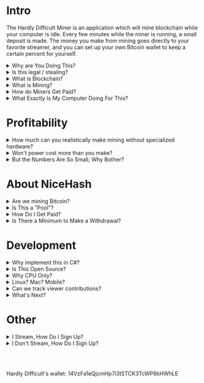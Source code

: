 
# Intro

The Hardly Difficult Miner is an application which will mine blockchain while your computer is idle.  Every few minutes while the miner is running, a small deposit is made. The money you make from mining goes directly to your favorite streamer, and you can set up your own Bitcoin wallet to keep a certain percent for yourself.


<details><summary>Why are You Doing This?</summary>

Streamers, like myself, depend on generous support from viewers in order to make a living. This program offers just another way of helping your favorite streamers make it.  It may be particularly compelling for those that are not able to financially support today, this is like watching ads for bits... but it simply runs in the background.

<hr></details><details><summary>Is this legal / stealing?</summary>

Yes it's legal, no it's not stealing.  Mining is the process of verifying and securing transactions.  Built into this process is a reward to miners for doing that work.

<hr></details><details><summary>What is Blockchain?</summary>

A blockchain is a trusted history.  A set of events, commonly transactions, are grouped together into a block.  That block is secured by miners and attached to the previous block, forming a chain all the way back to the very first transaction.

<hr></details><details><summary>What is Mining?</summary>

Mining is the process where the miner confirms a block is valid and then spends significant computer resources in order to secure it.  This process involves calculating a hash code that meets specific criteria.  The only way to achieve this is by guess and check, making the required hash code something which is difficult (i.e. slow) to calculate but easy (fast) to confirm.

<hr></details><details><summary>How do Miners Get Paid?</summary>

Normally, miners are paid only when they successfully add a new block to the chain.  Only one miner can do this at a time, which means every other miner working on that block has wasted their time, getting nothing in return unless they submit first.  This is commonly referred to as 'winning the lottery'.

We are using the NiceHash marketplace which pays for the work you do, not for winning the lottery.  This creates a consistent payout effectively by the hour.  Miners are buying computer time from people like you, hoping to win the lottery.

<hr></details><details><summary>What Exactly Is My Computer Doing For This?</summary>

This mining application uses just a single algorithm at the moment.  It will consume as much CPU as you allow it (defaulting at 1 thread).  There is a little bandwidth consumed but no memory used in the process.

<hr></details>


# Profitability

<details><summary>How much can you realistically make mining without specialized hardware?</summary>

My computer generates almost $10 / month at the moment, mining with just the CPU.

There are many different algorithms used in blockchain mining.  Some run well on GPU, others on specialized hardware (ASICS) specific to mining, and the one that this program is using runs best on a CPU (the [CryptoNight algorithm](https://en.bitcoin.it/wiki/CryptoNight)).

Here is a [calculator from NiceHash](https://www.nicehash.com/profitability-calculator), which includes estimated power cost.  

<hr></details><details><summary>Won't power cost more than you make?</summary>

Yea, but your mom pays for that.  Kappa.

For most, no.  Others, yes.  It depends on your hardware and where you live.  You can check the [calculator from NiceHash](https://www.nicehash.com/profitability-calculator) (note this app uses CPU only) if you know how much you pay for power.  For my machine/where I live, power costs about 10% of the earnings.

This application aims to limit how much power is consumed.  You can choose the number of threads, e.g. if you limit this to 1 your machine will not heat up.

<hr></details><details><summary>But the Numbers Are So Small, Why Bother?</summary>

If a few join in, this can really add up quicker than you may think.  For example, let's assume that everyone running the miner keeps it at 1 thread so their systems are never over loaded and run the miner for about 12 hours (some will do much more, others less).

```
My machine (i7-4790k) running 1 thread (which is 12% total CPU) pays about $.11 / day.
If running 12 hours/day: $.055 / day (equivalent to watching one ad for bits)
Per month: $1.65 on average per user or $100/month for a streamer with 60 supporters.
```

If that same machine ran 100%, it would be about $0.33 / day or $9.90 / month.  This is more support for the streamer than a paid subscription.

<hr></details>

# About NiceHash

<details><summary>Are we mining Bitcoin?</summary>

No.  We are mining cryptonote currencies such as Monero.  NiceHash pays in Bitcoin for the work completed, but that work may include mining any blockchain.

<hr></details><details><summary>Is This a "Pool"?</summary>

No, NiceHash is a marketplace, not a standard "pool".  The difference is NiceHash will pay for the work that you do, while a pool distributes winnings when someone in the pool wins the lottery.


<hr></details><details><summary>How Do I Get Paid?</summary>

There is no sign-up required for NiceHash.  All you need is a Bitcoin wallet address.  I recommend Coinbase.com.

If you are mining for your own wallet, or you are a streamer others are mining for, every few seconds a tiny deposit is made into a NiceHash account shown on the [dashboard](https://www.nicehash.com/miner/14VzFa1eQjcmHp7i3tSTCK3TcWP8kHWhLE) (just replace the end with your wallet).

Once you reach the minimum, it transfers from the NiceHash account to your wallet.  This happens once per day, if you don't meet the minimum yet it carries over to the next until you do.

If you use a NiceHash wallet (instead of something like coinbase), then there is another minimum to reach and the only withdrawal option is to transfer it to an external wallet such as coinbase.

<hr></details><details><summary>Is There a Minimum to Make a Withdrawal?</summary>

Yes.  About $60 if you use a standard bitcoin wallet, ~$15 with a NiceHash wallet.  The transaction fees work out in your favor if you use an external wallet, such as coinbase... but hitting that minimum may take some time.

Every transaction along the way includes a transaction fee.  

To go from coinbase to cash, you can:

 - Deposit to a Bank Account for 1.49%.
 - Deposit to Paypal for 3.49%. 

<hr></details>

# Development 

<details><summary>Why implement this in C#?</summary>

We are calling out to C++ dlls to do the work.  C# will be used for the front end and resource management.

We did look into implementing the entire thing in C# but it was taking too long to port all the necessary Hash methods.

<hr></details><details><summary>Is This Open Source?</summary>

Yes, see [Readme](Readme.md) to get started.

<hr></details><details><summary>Why CPU Only?</summary>

We could add GPU support if there is interest in this.  It adds a fair bit of complexity, in order to do this well.

Mining with the CPU only is safe.  If you keep the thread count down (it defaults to 1), it will not impact other things running - like a Twitch stream or the game your playing.  Using the GPU to mine may cause your machine to lag.

You may consider getting the NiceHash client instead, this supports GPU mining and may generate more revenue ($50-$100/mo for one computer with a good GPU is possible).  The downside is that it is a resource hog always running at 100%, not to be run while using the machine for anything else and power costs will be higher.

<hr></details><details><summary>Linux? Mac? Mobile?</summary>

It's possible, but not yet.

<hr></details><details><summary>Can we track viewer contributions?</summary>

Not yet.  If you need this or want to help make it happen - let me know.  We will need a server endpoint to report progress to as the NiceHash APIs are not reliable.

<hr></details><details><summary>What's Next?</summary>

If things continue to go well, after building this application most of it will be reused to create a Unity asset store package.  This could be a great alternative to watching ads as way to support developers of free-to-play games.

<hr></details>


# Other

<details><summary>I Stream, How Do I Sign Up?</summary>

If you're a Twitch affiliate, fill out [this simple form](https://goo.gl/forms/fW85jNoKDsDnT1mT2) (others, see below).  We'll add you to a list of streamers that users can choose from... and create a download link which defaults to sending 99% of the profits to you, and the other 1% to me. 

I'm still working on a few core features, and the ui.  It'll be some time before it would be ready to ask the masses to install.

<hr></details><details><summary>I Don't Stream, How Do I Sign Up?</summary>

I'm hoping to set this up so that it's easily configurable.  If you wanted to used this as a fundraiser to go towards charity, for a group of friends, another company, whatever... Let's do it!  Basically I'll post instructions on how to reconfigure the settings so you can post a zip with your wallets instead of streamers.  

You can add one or many wallets. But, like with streamers, 1% will go to my wallet. Let me know if there's anything specific you need.  

<hr></details>

<br><br>

Hardly Difficult's wallet: 14VzFa1eQjcmHp7i3tSTCK3TcWP8kHWhLE